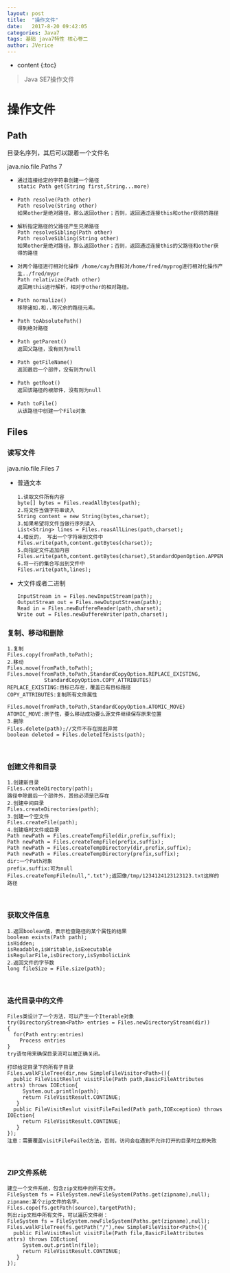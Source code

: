 ```yaml
---
layout: post
title:  "操作文件"
date:   2017-8-20 09:42:05
categories: Java7 
tags: 基础 java7特性 核心卷二
author: JVerice
---
```


- content
  {:toc}

> Java SE7操作文件



# 操作文件

## Path

目录名序列，其后可以跟着一个文件名

java.nio.file.Paths 7

- ```
  通过连接给定的字符串创建一个路径
  static Path get(String first,String...more)
  ```


- ```
  Path resolve(Path other)
  Path resolve(String other)
  如果other是绝对路径，那么返回other；否则，返回通过连接this和other获得的路径
  ```


- ```
  解析指定路径的父路径产生兄弟路径
  Path resolveSibling(Path other)
  Path resolveSibling(String other)
  如果other是绝对路径，那么返回other；否则，返回通过连接this的父路径和other获得的路径
  ```


- ```
  对两个路径进行相对化操作 /home/cay为目标对/home/fred/myprog进行相对化操作产生../fred/mypr
  Path relativize(Path other)
  返回用this进行解析，相对于other的相对路径。
  ```

- ```
  Path normalize()
  移除诸如.和..等冗余的路径元素。
  ```

- ```
  Path toAbsolutePath()
  得到绝对路径
  ```

- ```
  Path getParent()
  返回父路径，没有则为null
  ```

- ```
  Path getFileName()
  返回最后一个部件，没有则为null
  ```

- ```
  Path getRoot()
  返回该路径的根部件，没有则为null
  ```

- ```
  Path toFile()
  从该路径中创建一个File对象
  ```

## Files

### 读写文件

java.nio.file.Files   7

- 普通文本

  ```
  1.读取文件所有内容
  byte[] bytes = Files.readAllBytes(path);
  2.将文件当做字符串读入
  String content = new String(bytes,charset);
  3.如果希望将文件当做行序列读入
  List<String> lines = Files.reasAllLines(path,charset);
  4.相反的， 写出一个字符串到文件中
  Files.write(path,content.getBytes(charset));
  5.向指定文件追加内容
  Files.write(path,content.getBytes(charset),StandardOpenOption.APPEND);
  6.将一行的集合写出到文件中
  Files.write(path,lines);
  ```

- 大文件或者二进制

  ```
  InputStream in = Files.newInputStream(path);
  OutputStream out = Files.newOutputStream(path);
  Read in = Files.newBuffereReader(path,charset);
  Write out = Files.newBuffereWriter(path,charset);
  ```

### 复制、移动和删除

```
1.复制
Files.copy(fromPath,toPath);
2.移动
Files.move(fromPath,toPath);
Files.move(fromPath,toPath,StandardCopyOption.REPLACE_EXISTING,
			StandardCopyOption.COPY_ATTRIBUTES)
REPLACE_EXISTING:目标已存在，覆盖已有目标路径
COPY_ATTRIBUTES:复制所有文件属性

Files.move(fromPath,toPath,StandardCopyOption.ATOMIC_MOVE)
ATOMIC_MOVE:原子性，要么移动成功要么源文件继续保存原来位置
3.删除
Files.delete(path);//文件不存在抛出异常
boolean deleted = Files.deleteIfExists(path);
```

​

### 创建文件和目录

```
1.创建新目录
Files.createDirectory(path);
路径中除最后一个部件外，其他必须是已存在
2.创建中间目录
Files.createDirectories(path);
3.创建一个空文件
Files.createFile(path);
4.创建临时文件或目录
Path newPath = Files.createTempFile(dir,prefix,suffix);
Path newPath = Files.createTempFile(prefix,suffix);
Path newPath = Files.createTempDirectory(dir,prefix,suffix);
Path newPath = Files.createTempDirectory(prefix,suffix);
dir:一个Path对象
prefix,suffix:可为null
Files.createTempFile(null,".txt");返回像/tmp/1234124123123123.txt这样的路径
```

​

### 获取文件信息

```
1.返回boolean值，表示检查路径的某个属性的结果
boolean exists(Path path);
isHidden;
isReadable,isWritable,isExecutable
isRegularFile,isDirectory,isSymbolicLink
2.返回文件的字节数
long fileSize = File.size(path);

```

​

### 迭代目录中的文件

```
Files类设计了一个方法，可以产生一个Iterable对象
try(DirectoryStream<Path> entries = Files.newDirectoryStream(dir))
{
  for(Path entry:entries)
  	Process entries
}
try语句用来确保目录流可以被正确关闭。

打印给定目录下的所有子目录
Files.walkFileTree(dir,new SimpleFileVisitor<Path>(){
  public FileVisitReslut visitFile(Path path,BasicFileAttributes attrs) throws IOEction{
 	 System.out.println(path);
  	 return FileVisitResult.CONTINUE;
   }
  public FileVisitReslut visitFileFailed(Path path,IOException) throws IOEction{
  	 return FileVisitResult.CONTINUE;
   }
});
注意：需要覆盖visitFileFailed方法，否则，访问会在遇到不允许打开的目录时立即失败
```

​

### ZIP文件系统

```
建立一个文件系统，包含zip文档中的所有文件。
FileSystem fs = FileSystem.newFileSystem(Paths.get(zipname),null);
zipname:某个zip文件的名字。
Files.cope(fs.getPath(source),targetPath);
列出zip文档中所有文件，可以遍历文件树：
FileSystem fs = FileSystem.newFileSystem(Paths.get(zipname),null);
Files.walkFileTree(fs.getPath("/"),new SimpleFileVisitor<Path>(){
  public FileVisitReslut visitFile(Path file,BasicFileAttributes attrs) throws IOEction{
 	 System.out.println(file);
  	 return FileVisitResult.CONTINUE;
   }
});
```

